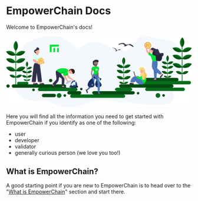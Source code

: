 # EmpowerChain Docs

Welcome to EmpowerChain's docs!

![EmpowerChain banner](./static/img/empowerchain-banner.png)

Here you will find all the information you need to get started with EmpowerChain if you identify as one of the following:
- user
- developer
- validator
- generally curious person (we love you too!)

## What is EmpowerChain?

A good starting point if you are new to EmpowerChain is to head over to the "[What is EmpowerChain](introduction/what-is-empowerchain.md)" section and start there.